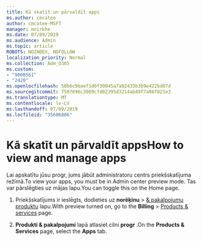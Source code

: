 ```yaml
---
title: Kā skatīt un pārvaldīt apps
ms.author: cmcatee
author: cmcatee-MSFT
manager: mnirkhe
ms.date: 07/09/2019
ms.audience: Admin
ms.topic: article
ROBOTS: NOINDEX, NOFOLLOW
localization_priority: Normal
ms.collection: Adm_O365
ms.custom:
- "9000561"
- "2420"
ms.openlocfilehash: 58b6c9baef1d0f30045a7a02433b3b9e422bd07d
ms.sourcegitcommit: f507896c3909cfd02395d3214ab49f7a08f021e3
ms.translationtype: MT
ms.contentlocale: lv-LV
ms.lasthandoff: 07/09/2019
ms.locfileid: "35606806"
---
```

# <a name="how-to-view-and-manage-apps"></a><span data-ttu-id="bc92b-102">Kā skatīt un pārvaldīt apps</span><span class="sxs-lookup"><span data-stu-id="bc92b-102">How to view and manage apps</span></span>

<span data-ttu-id="bc92b-103">Lai apskatītu jūsu progr, jums jābūt administratoru centrs priekšskatījuma režīmā.</span><span class="sxs-lookup"><span data-stu-id="bc92b-103">To view your apps, you must be in Admin center preview mode.</span></span>  <span data-ttu-id="bc92b-104">Tas var pārslēgties uz mājas lapu.</span><span class="sxs-lookup"><span data-stu-id="bc92b-104">You can toggle this on the Home page.</span></span>  

1. <span data-ttu-id="bc92b-105">Priekšskatījums ir ieslēgts, dodieties uz **norēķinu** > [& pakalpojumu produktu](https://go.microsoft.com/fwlink/p/?linkid=842054) lapu.</span><span class="sxs-lookup"><span data-stu-id="bc92b-105">With preview turned on, go to the **Billing** > [Products & services](https://go.microsoft.com/fwlink/p/?linkid=842054) page.</span></span>

2. <span data-ttu-id="bc92b-106">**Produkti & pakalpojumi** lapā atlasiet cilni **progr** .</span><span class="sxs-lookup"><span data-stu-id="bc92b-106">On the **Products & Services** page, select the **Apps** tab.</span></span>